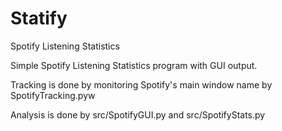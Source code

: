 # Statify
Spotify Listening Statistics 

Simple Spotify Listening Statistics program with GUI output. 

Tracking is done by monitoring Spotify's main window name by SpotifyTracking.pyw

Analysis is done by src/SpotifyGUI.py and src/SpotifyStats.py
